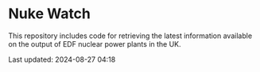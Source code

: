 # Nuke Watch

This repository includes code for retrieving the latest information available on the output of EDF nuclear power plants in the UK.

Last updated: 2024-08-27 04:18